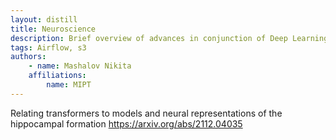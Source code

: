 ```yaml
---
layout: distill
title: Neuroscience
description: Brief overview of advances in conjunction of Deep Learning and neuroscience
tags: Airflow, s3
authors:
    - name: Mashalov Nikita
    affiliations:
        name: MIPT
---
```


Relating transformers to models and neural representations of the hippocampal formation
https://arxiv.org/abs/2112.04035


